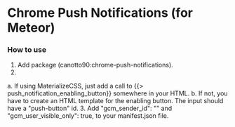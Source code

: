 # Chrome Push Notifications (for Meteor)

### How to use

1. Add package (canotto90:chrome-push-notifications).
2.
  a. If using MaterializeCSS, just add a call to {{> push_notification_enabling_button}} somewhere in your HTML.
  b. If not, you have to create an HTML template for the enabling button. The input should have a "push-button" id.
3. Add "gcm_sender_id": "<your project number>" and "gcm_user_visible_only": true, to your manifest.json file.
